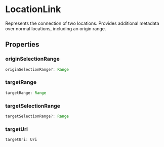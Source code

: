 # LocationLink

Represents the connection of two locations. Provides additional metadata over normal locations, including an origin range.

## Properties

### originSelectionRange

```typescript
originSelectionRange?: Range
```

### targetRange

```typescript
targetRange: Range
```

### targetSelectionRange

```typescript
targetSelectionRange?: Range
```

### targetUri

```typescript
targetUri: Uri
```

